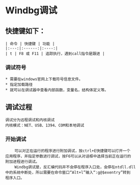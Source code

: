 # Windbg调试

## 快捷键如下：
    | 命令 | 快捷键 | 功能 |
    |:---:|:------:|:----:|
    | t | F8 或 F11 | 追踪执行，遇到call指令是跟进 |

### 调试符号
    * 需要在windows官网上下载符号信息文件。
    * 指定加载路径
    * 就可以在调试器中查看内部函数，变量名，结构体定义等。

## 调试过程
    调试分为远程调试和内核调试
    内核模式：NET、USB、1394、COM和本地调试
###  开始调试
        可以对正在运行的程序进行附加调试，按ctrl+E快捷键可以打开一个
    应用程序，并指定参数进行调试，按F6可以从对话框中选择当前正在运行的
    附加进程进行调试。
        Windbg调试是，反汇编代码并不会停在程序入口处，会停在ntdll.dll
    中的系统中断处，所以需要在命令窗口“Alt+l”输入“:g@$exentry”转到
    程序入口。